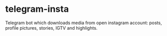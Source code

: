 # telegram-insta

Telegram bot which downloads media from open instagram account: posts, profile pictures, stories, IGTV and highlights.
